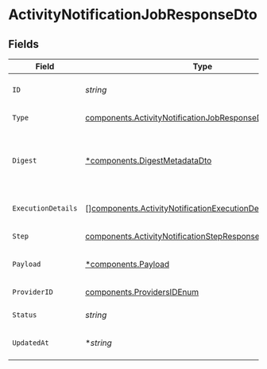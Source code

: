 # ActivityNotificationJobResponseDto


## Fields

| Field                                                                                                                                    | Type                                                                                                                                     | Required                                                                                                                                 | Description                                                                                                                              |
| ---------------------------------------------------------------------------------------------------------------------------------------- | ---------------------------------------------------------------------------------------------------------------------------------------- | ---------------------------------------------------------------------------------------------------------------------------------------- | ---------------------------------------------------------------------------------------------------------------------------------------- |
| `ID`                                                                                                                                     | *string*                                                                                                                                 | :heavy_check_mark:                                                                                                                       | Unique identifier of the job                                                                                                             |
| `Type`                                                                                                                                   | [components.ActivityNotificationJobResponseDtoType](../../models/components/activitynotificationjobresponsedtotype.md)                   | :heavy_check_mark:                                                                                                                       | Type of the job                                                                                                                          |
| `Digest`                                                                                                                                 | [*components.DigestMetadataDto](../../models/components/digestmetadatadto.md)                                                            | :heavy_minus_sign:                                                                                                                       | Optional digest for the job, including metadata and events                                                                               |
| `ExecutionDetails`                                                                                                                       | [][components.ActivityNotificationExecutionDetailResponseDto](../../models/components/activitynotificationexecutiondetailresponsedto.md) | :heavy_check_mark:                                                                                                                       | Execution details of the job                                                                                                             |
| `Step`                                                                                                                                   | [components.ActivityNotificationStepResponseDto](../../models/components/activitynotificationstepresponsedto.md)                         | :heavy_check_mark:                                                                                                                       | Step details of the job                                                                                                                  |
| `Payload`                                                                                                                                | [*components.Payload](../../models/components/payload.md)                                                                                | :heavy_minus_sign:                                                                                                                       | Optional payload for the job                                                                                                             |
| `ProviderID`                                                                                                                             | [components.ProvidersIDEnum](../../models/components/providersidenum.md)                                                                 | :heavy_check_mark:                                                                                                                       | Provider ID of the job                                                                                                                   |
| `Status`                                                                                                                                 | *string*                                                                                                                                 | :heavy_check_mark:                                                                                                                       | Status of the job                                                                                                                        |
| `UpdatedAt`                                                                                                                              | **string*                                                                                                                                | :heavy_minus_sign:                                                                                                                       | Updated time of the notification                                                                                                         |